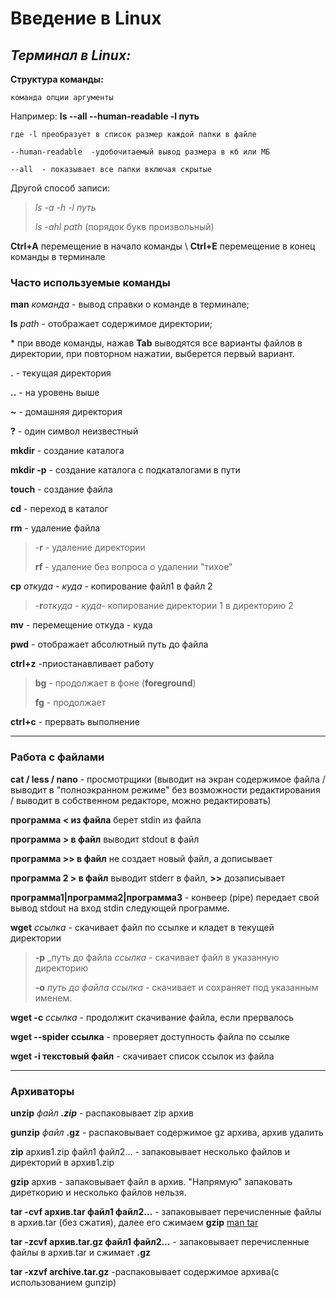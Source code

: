 # Введение в Linux

## *Терминал в Linux:*

**Структура команды:**

    команда опции аргументы
  

Например:  **ls --all --human-readable -l путь**

    где -l преобразует в список размер каждой папки в файле

    --human-readable  -удобочитаемый вывод размера в кб или МБ

    --all  - показывает все папки включая скрытые 

Другой способ записи:

> *ls -a -h -l путь*
>
> *ls -ahl path* (порядок букв произвольный)

**Ctrl+A** перемещение в начало команды \ **Ctrl+E** перемещение в конец команды в терминале

### **Часто используемые команды**

 **man** *команда* - вывод справки о команде в терминале;

 **ls** *path* - отображает содержимое директории;

\* при вводе команды, нажав **Tab** выводятся все варианты файлов  в директории, при повторном нажатии, выберется первый вариант.

**.** - текущая директория

**..** - на уровень выше

**~** - домашняя директория

**\?** - один символ неизвестный

**mkdir** - создание каталога

**mkdir -p** - создание каталога с подкаталогами в пути

**touch** - создание файла

**cd** - переход в каталог

**rm** - удаление файла
> -**r** - удаление директории
>
> **rf** - удаление без вопроса о удалении "тихое"

**cp** _откуда - куда_ - копирование файл1 в файл 2
> -**r**_откуда - куда_- копирование директории 1 в директорию 2

**mv** - перемещение откуда - куда

**pwd** - отображает абсолютный путь до файла

**ctrl+z** -приостанавливает работу
>**bg** - продолжает в фоне (**foreground**)
>
>**fg**  - продолжает

**ctrl+c** - прервать выполнение

---

### **Работа с файлами**

**cat / less / nano** - просмотрщики (выводит на экран содержимое файла / выводит в "полноэкранном режиме" без возможности редактирования / выводит в собственном редакторе, можно редактировать)

**программа < из файла** берет stdin из файла

**программа > в файл** выводит stdout в файл

**программа >> в файл** не создает новый файл, а дописывает

**программа 2 > в файл** выводит stderr в файл, **>>** дозаписывает

**программа1|программа2|программа3** - конвеер (pipe) передает свой вывод stdout на вход stdin следующей программе.

**wget** _ссылка_ - скачивает файл по ссылке и кладет в текущей директории
>**-p** _путь до файла _ссылка_ - скачивает файл в указанную директорию
>
>**-o** _путь до файла ссылка_ - скачивает и сохраняет под указанным именем.

**wget -c** _ссылка_ - продолжит скачивание файла, если прервалось

**wget --spider ссылка** - проверяет доступность файла по ссылке

**wget -i текстовый файл** - скачивает список ссылок из файла

---

### Архиваторы

**unzip** _файл **.zip**_ - распаковывает zip архив

**gunzip** _файл_ **.gz** - распаковывает содержимое gz архива, архив удалить

**zip** архив1.zip файл1 файл2... - запаковывает несколько файлов и директорий в архив1.zip

**gzip** архив - запаковывает файл в архив. "Напрямую" запаковать диреткорию и несколько файлов нельзя. 

**tar -cvf архив.tar файл1 файл2...** - запаковывает перечисленные файлы в архив.tar (без сжатия), далее его сжимаем **gzip** [man tar](https://manpages.ubuntu.com/manpages/xenial/man1/tar.1.html)

**tar -zcvf архив.tar.gz файл1 файл2...** - запаковывает перечисленные файлы в архив.tar и сжимает **.gz**

**tar -xzvf archive.tar.gz** -распаковывает содержимое архива(с использованием gunzip)